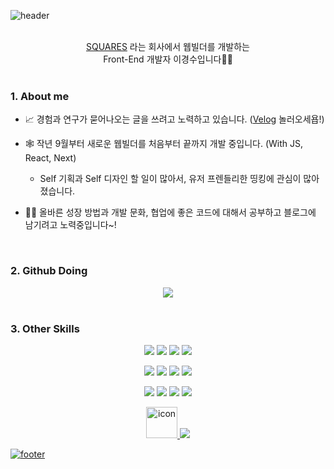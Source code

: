 ![header](https://capsule-render.vercel.app/api?type=waving&color=7F7FD5&text=KyungSoo%20%20&height=200&fontSize=90&fontColor=ffffff)

<br />

<div align="center">
  <a href="https://quv.kr">SQUARES</a> 라는 회사에서 웹빌더를 개발하는 
</div>
<div align="center">
  Front-End 개발자 이경수입니다👋🏻
</div>

<br />

### 1. About me

- 📈 경험과 연구가 묻어나오는 글을 쓰려고 노력하고 있습니다. ([Velog](https://velog.io/@keinn51) 놀러오세욥!)

- 🕸 작년 9월부터 새로운 웹빌더를 처음부터 끝까지 개발 중입니다. (With JS, React, Next)
  - Self 기획과 Self 디자인 할 일이 많아서, 유저 프렌들리한 띵킹에 관심이 많아졌습니다.
- 💪🏻 올바른 성장 방법과 개발 문화, 협업에 좋은 코드에 대해서 공부하고 블로그에 남기려고 노력중입니다~!

<br/>

### 2. Github Doing

<div align='center'>
  <img src="https://github-profile-trophy.vercel.app/?username=keinn51&margin-w=15&row=2&column=4">
</div>

<!--

<br/>

<div align='center'>
  <img style="height:180px" src="https://github-readme-stats.vercel.app/api/top-langs/?username=keinn51&layout=compact&hide_border=true&bg_color=30,91eae4,86A8E7&title_color=fff&text_color=fff" />
</div>

-->

<br/>

### 3. Other Skills

<p align=center>
  <img src="https://img.shields.io/badge/React-1572B6?style=flat&logo=React&logoColor=white"/>
  <img src="https://img.shields.io/badge/Redux-764ABC?style=flat&logo=Redux&logoColor=white"/>
  <img src="https://img.shields.io/badge/Recoil-000000?style=flat&logoColor=white"/>
  <img src="https://img.shields.io/badge/TypeScript-3178C6?style=flat-square&logo=TypeScript&logoColor=white"/>
<p>
<p align=center>

  <img src="https://img.shields.io/badge/EmotionJS-5B0BB5?style=flat&logoColor=white"/>
  <img src="https://img.shields.io/badge/SCSS-5B0BB5?style=flat&logoColor=white"/>
  <img src="https://img.shields.io/badge/Jira-0052CC?style=flat&logo=Jira&logoColor=white"/>
  <img src="https://img.shields.io/badge/Express-000000?style=flat&logo=Express&logoColor=white"/>
</p>
<p align=center>
  <img src="https://img.shields.io/badge/Firebase-FFCA28?style=flat&logo=Firebase&logoColor=white"/>
  <img src="https://img.shields.io/badge/GitHub Pages-222222?style=flat&logo=GitHub Pages&logoColor=white"/>
  <img src="https://img.shields.io/badge/Jest-C21325?style=flat&logo=Jest&logoColor=white"/>
  <img src="https://img.shields.io/badge/Swagger-85EA2D?style=flat&logo=Swagger&logoColor=white"/>
</p>  
<p align=center>
  <a href="https://github.com/keinn51"><img src="https://techstack-generator.vercel.app/github-icon.svg" alt="icon" width="50" height="50" />
  <img src="https://img.shields.io/badge/Tistory-FF5722?style=flat&logo=Blogger&logoColor=white"/>
</p>

![footer](https://capsule-render.vercel.app/api?section=footer&type=waving&color=7F7FD5)
